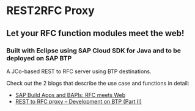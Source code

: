 # REST2RFC Proxy
## Let your RFC function modules meet the web!
### Built with Eclipse using SAP Cloud SDK for Java and to be deployed on SAP BTP
A JCo-based REST to RFC server using BTP destinations.

Check out the 2 blogs that describe the use case and functions in detail:
* [SAP Build Apps and BAPIs: RFC meets Web](https://blogs.sap.com/2023/04/02/sap-build-apps-and-bapis-rfc-meets-web/)
* [REST to RFC proxy – Development on BTP (Part II)](https://pages.github.com/)
